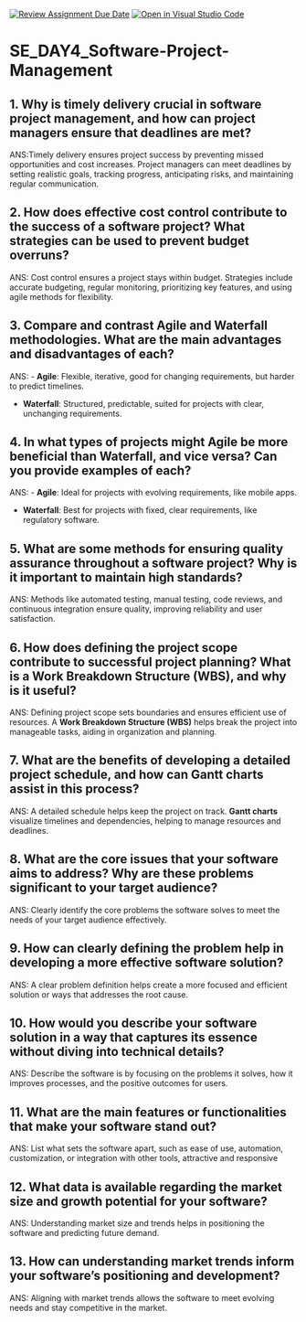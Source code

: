 [![Review Assignment Due Date](https://classroom.github.com/assets/deadline-readme-button-22041afd0340ce965d47ae6ef1cefeee28c7c493a6346c4f15d667ab976d596c.svg)](https://classroom.github.com/a/9pw6JKcu)
[![Open in Visual Studio Code](https://classroom.github.com/assets/open-in-vscode-2e0aaae1b6195c2367325f4f02e2d04e9abb55f0b24a779b69b11b9e10269abc.svg)](https://classroom.github.com/online_ide?assignment_repo_id=18405317&assignment_repo_type=AssignmentRepo)
# SE_DAY4_Software-Project-Management
## 1. Why is timely delivery crucial in software project management, and how can project managers ensure that deadlines are met?
ANS:Timely delivery ensures project success by preventing missed opportunities and cost increases. Project managers can meet deadlines by setting realistic goals, tracking progress, anticipating risks, and maintaining regular communication.

## 2. How does effective cost control contribute to the success of a software project? What strategies can be used to prevent budget overruns?
ANS: Cost control ensures a project stays within budget.
Strategies include accurate budgeting, regular monitoring, prioritizing key features, and using agile methods for flexibility.

## 3. Compare and contrast Agile and Waterfall methodologies. What are the main advantages and disadvantages of each?
ANS: - **Agile**: Flexible, iterative, good for changing requirements, but harder to predict timelines.
- **Waterfall**: Structured, predictable, suited for projects with clear, unchanging requirements.

## 4. In what types of projects might Agile be more beneficial than Waterfall, and vice versa? Can you provide examples of each?
ANS: - **Agile**: Ideal for projects with evolving requirements, like mobile apps.
- **Waterfall**: Best for projects with fixed, clear requirements, like regulatory software.
  
## 5. What are some methods for ensuring quality assurance throughout a software project? Why is it important to maintain high standards?
ANS: Methods like automated testing, manual testing, code reviews, and continuous integration ensure quality, improving reliability and user satisfaction.

## 6. How does defining the project scope contribute to successful project planning? What is a Work Breakdown Structure (WBS), and why is it useful?
ANS: Defining project scope sets boundaries and ensures efficient use of resources.
A **Work Breakdown Structure (WBS)** helps break the project into manageable tasks, aiding in organization and planning.

## 7. What are the benefits of developing a detailed project schedule, and how can Gantt charts assist in this process?
ANS: A detailed schedule helps keep the project on track.
**Gantt charts** visualize timelines and dependencies, helping to manage resources and deadlines.

## 8. What are the core issues that your software aims to address? Why are these problems significant to your target audience?
ANS: Clearly identify the core problems the software solves to meet the needs of your target audience effectively.

## 9. How can clearly defining the problem help in developing a more effective software solution?
ANS: A clear problem definition helps create a more focused and efficient solution or ways that addresses the root cause.

## 10. How would you describe your software solution in a way that captures its essence without diving into technical details?
ANS: Describe the software is by focusing on the problems it solves, how it improves processes, and the positive outcomes for users.

## 11. What are the main features or functionalities that make your software stand out?
ANS: List what sets the software apart, such as ease of use, automation, customization, or integration with other tools, attractive and responsive

## 12. What data is available regarding the market size and growth potential for your software?
ANS: Understanding market size and trends helps in positioning the software and predicting future demand.

## 13. How can understanding market trends inform your software’s positioning and development?
ANS: Aligning with market trends allows the software to meet evolving needs and stay competitive in the market.

